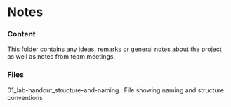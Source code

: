# Notes
### Content
This folder contains any ideas, remarks or general notes about the project as well as notes from team meetings.

### Files
01_lab-handout_structure-and-naming  : File showing naming and structure conventions
